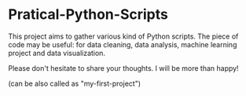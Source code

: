 # Pratical-Python-Scripts

This project aims to gather various kind of Python scripts.
The piece of code may be useful: for data cleaning, data analysis, machine learning project and data visualization.

Please don't hesitate to share your thoughts. I will be more than happy!

(can be also called as "my-first-project")
